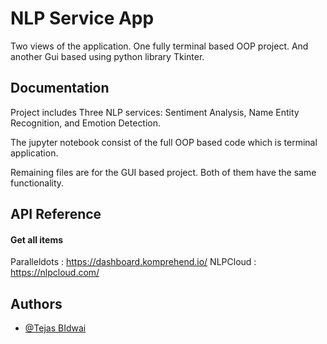 
# NLP Service App

Two views of the application.
One fully terminal based OOP project. And another Gui based using python library Tkinter.



## Documentation

Project includes Three NLP services: Sentiment Analysis, Name Entity Recognition, and Emotion Detection.

The jupyter notebook consist of the full OOP based code which is terminal application.

Remaining files are for the GUI based project. Both of them have the same functionality.



## API Reference

#### Get all items

Paralleldots : https://dashboard.komprehend.io/
NLPCloud : https://nlpcloud.com/

## Authors

- [@Tejas BIdwai](https://www.github.com/Tejz0560)

